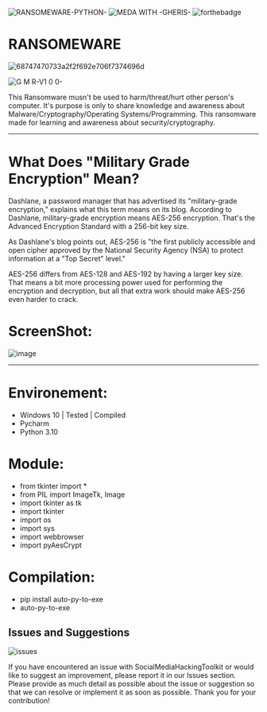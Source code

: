  ![RANSOMEWARE-PYTHON-](https://github.com/Gheris-579/RANSOMEWARE/assets/103877241/c6be4698-ec5b-4102-996f-69141bff6764) ![MEDA WITH -GHERIS-](https://github.com/Gheris-579/RANSOMEWARE/assets/103877241/8680eb64-f902-496d-8d48-1b4239340c40) ![forthebadge](https://forthebadge.com/images/badges/made-with-python.svg)    





<h1>RANSOMEWARE</h1>


![68747470733a2f2f692e706f7374696d](https://github.com/user-attachments/assets/58ac1d2a-1004-4b1c-b692-ac0bcec821e3)


 
  ![__G M R__-V1 0 0-](https://github.com/Gheris-579/RANSOMEWARE/assets/103877241/86d8d286-919c-4add-bd9c-8fbbe2bfe84f)

  <p> This Ransomware musn't be used to harm/threat/hurt other person's computer. It's purpose is only to share knowledge and awareness about Malware/Cryptography/Operating Systems/Programming. This ransomware made for learning and awareness about security/cryptography. </p>

<hr/>
<h1>What Does "Military Grade Encryption" Mean?</h1>
<spam>
 Dashlane, a password manager that has advertised its "military-grade encryption," explains what this term means on its blog. According to Dashlane, military-grade encryption means AES-256 encryption. That's the Advanced Encryption Standard with a 256-bit key size.

As Dashlane's blog points out, AES-256 is "the first publicly accessible and open cipher approved by the National Security Agency (NSA) to protect information at a "Top Secret" level."

AES-256 differs from AES-128 and AES-192 by having a larger key size. That means a bit more processing power used for performing the encryption and decryption, but all that extra work should make AES-256 even harder to crack.
</spam>
<h1>ScreenShot: </h1>

![image](https://github.com/user-attachments/assets/6550949d-41f1-4a5f-9b63-8532dab2e1b8)


  <hr/>
  <h1> Environement:</h1>
  <ul>
    <li>Windows 10 | Tested | Compiled</li>
    <li>Pycharm</li>
    <li>Python 3.10</li>
  </ul>

<h1>Module:</h1>
<ul>
  <li>from tkinter import *</li>
  <li>from PIL import ImageTk, Image</li>
  <li>import tkinter as tk</li>
  <li>import tkinter</li>
  <li>import os</li>
  <li>import sys</li>
  <li>import webbrowser</li>
  <li>import pyAesCrypt</li>
</ul>
<h1>Compilation:</h1>
<ul>
  <li>pip install auto-py-to-exe</li>
  <li>auto-py-to-exe</li>
</ul>


<h2>Issues and Suggestions</h2>


![issues](https://github.com/user-attachments/assets/47ebc8b1-f5e5-4402-8887-1027a114c5ff)

 <p>If you have encountered an issue with SocialMediaHackingToolkit or would like to suggest an improvement, please report it in our Issues section.
Please provide as much detail as possible about the issue or suggestion so that we can resolve or implement it as soon as possible.
Thank you for your contribution!</p>

